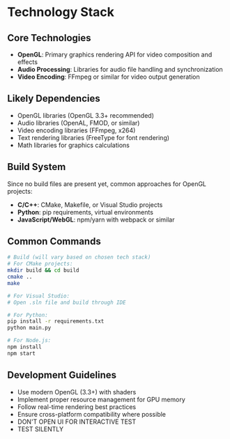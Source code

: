 # Technology Stack

## Core Technologies

- **OpenGL**: Primary graphics rendering API for video composition and effects
- **Audio Processing**: Libraries for audio file handling and synchronization
- **Video Encoding**: FFmpeg or similar for video output generation

## Likely Dependencies

- OpenGL libraries (OpenGL 3.3+ recommended)
- Audio libraries (OpenAL, FMOD, or similar)
- Video encoding libraries (FFmpeg, x264)
- Text rendering libraries (FreeType for font rendering)
- Math libraries for graphics calculations

## Build System

Since no build files are present yet, common approaches for OpenGL projects:

- **C/C++**: CMake, Makefile, or Visual Studio projects
- **Python**: pip requirements, virtual environments
- **JavaScript/WebGL**: npm/yarn with webpack or similar

## Common Commands

```bash
# Build (will vary based on chosen tech stack)
# For CMake projects:
mkdir build && cd build
cmake ..
make

# For Visual Studio:
# Open .sln file and build through IDE

# For Python:
pip install -r requirements.txt
python main.py

# For Node.js:
npm install
npm start
```

## Development Guidelines

- Use modern OpenGL (3.3+) with shaders
- Implement proper resource management for GPU memory
- Follow real-time rendering best practices
- Ensure cross-platform compatibility where possible
- DON'T OPEN UI FOR INTERACTIVE TEST
- TEST SILENTLY
